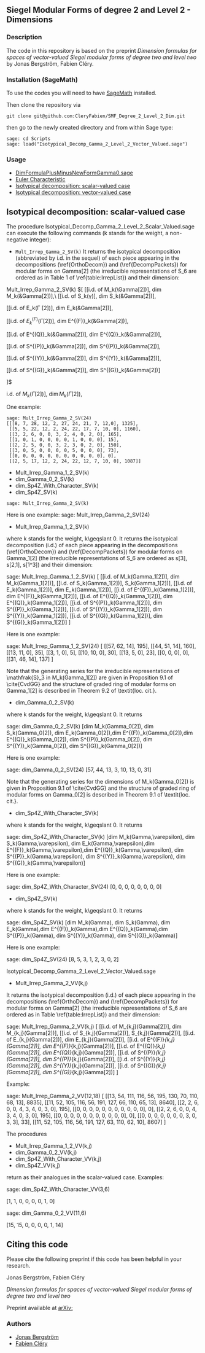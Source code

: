 ## Siegel Modular Forms of degree 2  and Level 2 - Dimensions
 
### Description

The code in this repository is based on the preprint 
*Dimension formulas for spaces of vector-valued Siegel modular forms of degree two and level two*
by Jonas Bergström, Fabien Cléry.

### Installation (SageMath)

To use the codes you will need to have
[SageMath](https://www.sagemath.org) installed.

Then clone the repository via
```
git clone git@github.com:CleryFabien/SMF_Degree_2_Level_2_Dim.git
```
then go to the newly created directory and from within Sage type: 
```
sage: cd Scripts
sage: load("Isotypical_Decomp_Gamma_2_Level_2_Vector_Valued.sage")
```

### Usage

- [DimFormulaPlusMinusNewFormGamma0.sage](#Deg1)
- [Euler Characteristic](#EulerCharacteristic)
- [Isotypical decomposition: scalar-valued case](#IsodecompSV)
- [Isotypical decomposition: vector-valued case](#IsodecompVV)

## Isotypical decomposition: scalar-valued case
The procedure Isotypical_Decomp_Gamma_2_Level_2_Scalar_Valued.sage can execute the following commands
(k stands for the weight, a non-negative integer):

- ``Mult_Irrep_Gamma_2_SV(k)``
It returns the isotypical decomposition (abbreviated by i.d. in the sequel) of each piece appearing in 
the decompositions (\ref{OrthoDecom}) and (\ref{DecompPackets})  for modular forms on Gamma[2]
(the irreducible representations of S_6 are ordered as in Table 1 of \ref{table:IrrepList})
and their dimension: 
 
Mult_Irrep_Gamma_2_SV(k)
$[
[[i.d. of M_k(\Gamma[2])], dim M_k(&Gamma[2])],\ 
[[i.d. of S_k(&gamma;)], dim S_k(&Gamma[2])],

[[i.d. of E_k(&Gamma; [2])], dim E_k(&Gamma[2])],

[[i.d. of $E^{(F)}_k(\Gamma[2])$], dim E^{(F)}_k(&Gamma[2])],

[[i.d. of E^{(Q)}_k(&Gamma[2])], dim E^{(Q)}_k(&Gamma[2])],

[[i.d. of S^{(P)}_k(&Gamma[2])], dim S^{(P)}_k(&Gamma[2])],

[[i.d. of  S^{(Y)}_k(&Gamma[2])], dim S^{(Y)}_k(&Gamma[2])],

[[i.d. of  S^{(G)}_k(&Gamma[2])], dim S^{(G)}_k(&Gamma[2])]

]$



i.d. of $M_k(\Gamma[2])$], $\dim M_k(\Gamma[2])$,

One example:

    sage: Mult_Irrep_Gamma_2_SV(24)
    [[[8, 7, 28, 12, 2, 27, 24, 21, 7, 12,0], 1325],
     [[5, 5, 22, 12, 2, 24, 22, 17, 7, 10, 0], 1160],
     [[3, 2, 6, 0, 0, 3, 2, 4, 0, 2, 0], 165],
     [[1, 0, 1, 0, 0, 0, 0, 1, 0, 0, 0], 15],
     [[2, 2, 5, 0, 0, 3, 2, 3, 0, 2, 0], 150],
     [[3, 0, 5, 0, 0, 0, 0, 5, 0, 0, 0], 73],
     [[0, 0, 0, 0, 0, 0, 0, 0, 0, 0, 0], 0],
     [[2, 5, 17, 12, 2, 24, 22, 12, 7, 10, 0], 1087]]
    
- Mult_Irrep_Gamma_1_2_SV(k)
- dim_Gamma_0_2_SV(k)
- dim_Sp4Z_With_Character_SV(k)
- dim_Sp4Z_SV(k)

```
sage: Mult_Irrep_Gamma_2_SV(k)
```




Here is one example:
sage: Mult_Irrep_Gamma_2_SV(24)


- Mult_Irrep_Gamma_1_2_SV(k)

where k stands for the weight, k\geqslant 0.
It returns the isotypical decomposition (i.d.) of each piece appearing in 
the decompositions (\ref{OrthoDecom}) and (\ref{DecompPackets}) for modular forms on Gamma_1[2]
(the irreducible representations of S_6 are ordered as s[3], s[2,1], s[1^3])
and their dimension: 
 

sage: Mult_Irrep_Gamma_1_2_SV(k)
[
[[i.d. of M_k(Gamma_1[2])], dim M_k(Gamma_1[2])], 
[[i.d. of S_k(Gamma_1[2])], S_k(Gamma_1[2])],
[[i.d. of E_k(Gamma_1[2])], dim E_k(Gamma_1[2])],
[[i.d. of E^{(F)}_k(Gamma_1[2])], dim E^{(F)}_k(Gamma_1[2])],
[[i.d. of E^{(Q)}_k(Gamma_1[2])], dim E^{(Q)}_k(Gamma_1[2])],
[[i.d. of S^{(P)}_k(Gamma_1[2])], dim S^{(P)}_k(Gamma_1[2])],
[[i.d. of  S^{(Y)}_k(Gamma_1[2])], dim S^{(Y)}_k(Gamma_1[2])],
[[i.d. of  S^{(G)}_k(Gamma_1[2])], dim S^{(G)}_k(Gamma_1[2])]
]


Here is one example:

sage: Mult_Irrep_Gamma_1_2_SV(24)
[
[[57, 62, 14], 195],
[[44, 51, 14], 160],
[[13, 11, 0], 35],
[[3, 1, 0], 5],
[[10, 10, 0], 30],
[[13, 5, 0], 23],
[[0, 0, 0], 0],
[[31, 46, 14], 137]
]

Note that the generating series for the irreducible representations 
of \mathfrak{S}_3 in M_k(Gamma_1[2]) are given in Proposition 9.1 of \cite{CvdGG}
and the structure of graded ring of modular forms on Gamma_1[2] is described in Theorem 9.2
of \textit{loc. cit.}.



- dim_Gamma_0_2_SV(k)

where k stands for the weight, k\geqslant 0. It returns

sage: dim_Gamma_0_2_SV(k)
[dim M_k(Gamma_0[2]), dim S_k(Gamma_0[2]), dim E_k(Gamma_0[2]),dim E^{(F)}_k(Gamma_0[2]),dim E^{(Q)}_k(Gamma_0[2]),
dim S^{(P)}_k(Gamma_0[2]), dim S^{(Y)}_k(Gamma_0[2]), dim S^{(G)}_k(Gamma_0[2])]

Here is one example:

sage: dim_Gamma_0_2_SV(24)
[57, 44, 13, 3, 10, 13, 0, 31]

Note that the generating series for the dimensions of M_k(Gamma_0[2]) is given in Proposition 9.1 of \cite{CvdGG}
and the structure of graded ring of modular forms on Gamma_0[2] is described in Theorem 9.1
of \textit{loc. cit.}.




- dim_Sp4Z_With_Character_SV(k)

where k stands for the weight, k\geqslant 0. It returns

sage: dim_Sp4Z_With_Character_SV(k)
[dim M_k(Gamma,\varepsilon), dim S_k(Gamma,\varepsilon), dim E_k(Gamma,\varepsilon),dim E^{(F)}_k(Gamma,\varepsilon),dim E^{(Q)}_k(Gamma,\varepsilon), dim S^{(P)}_k(Gamma,\varepsilon), 
dim S^{(Y)}_k(Gamma,\varepsilon), dim S^{(G)}_k(Gamma,\varepsilon)]

Here is one example:

sage: dim_Sp4Z_With_Character_SV(24)
[0, 0, 0, 0, 0, 0, 0, 0]




- dim_Sp4Z_SV(k)

where k stands for the weight, k\geqslant 0. It returns

sage: dim_Sp4Z_SV(k)
[dim M_k(Gamma), dim S_k(Gamma), dim E_k(Gamma),dim E^{(F)}_k(Gamma),dim E^{(Q)}_k(Gamma),dim S^{(P)}_k(Gamma), 
dim S^{(Y)}_k(Gamma), dim S^{(G)}_k(Gamma)]

Here is one example:

sage: dim_Sp4Z_SV(24)
[8, 5, 3, 1, 2, 3, 0, 2]




Isotypical_Decomp_Gamma_2_Level_2_Vector_Valued.sage

-  Mult_Irrep_Gamma_2_VV(k,j)

It returns the isotypical decomposition (i.d.) of each piece appearing in 
the decompositions (\ref{OrthoDecom}) and (\ref{DecompPackets})  for modular forms on Gamma[2]
(the irreducible representations of S_6 are ordered as in Table \ref{table:IrrepList})
and their dimension: 
 

sage: Mult_Irrep_Gamma_2_VV(k,j)
[
[[i.d. of M_{k,j}(Gamma[2])], dim M_{k,j}(Gamma[2])], 
[[i.d. of S_{k,j}(Gamma[2])], S_{k,j}(Gamma[2])],
[[i.d. of E_{k,j}(Gamma[2])], dim E_{k,j}(Gamma[2])],
[[i.d. of E^{(F)}_{k,j}(Gamma[2])], dim E^{(F)}_{k,j}(Gamma[2])],
[[i.d. of E^{(Q)}_{k,j}(Gamma[2])], dim E^{(Q)}_{k,j}(Gamma[2])],
[[i.d. of S^{(P)}_{k,j}(Gamma[2])], dim S^{(P)}_{k,j}(Gamma[2])],
[[i.d. of  S^{(Y)}_{k,j}(Gamma[2])], dim S^{(Y)}_{k,j}(Gamma[2])],
[[i.d. of  S^{(G)}_{k,j}(Gamma[2])], dim S^{(G)}_{k,j}(Gamma[2])]
]


Example:

sage: Mult_Irrep_Gamma_2_VV(12,18)
[
[[13, 54, 111, 116, 56, 195, 130, 70, 110, 68, 13], 8835],
[[11, 52, 105, 116, 56, 191, 127, 66, 110, 65, 13], 8640],
[[2, 2, 6, 0, 0, 4, 3, 4, 0, 3, 0], 195],
[[0, 0, 0, 0, 0, 0, 0, 0, 0, 0, 0], 0],
[[2, 2, 6, 0, 0, 4, 3, 4, 0, 3, 0], 195],
[[0, 0, 0, 0, 0, 0, 0, 0, 0, 0, 0], 0],
[[0, 0, 0, 0, 0, 0, 0, 3, 0, 3, 3], 33],
[[11, 52, 105, 116, 56, 191, 127, 63, 110, 62, 10], 8607]
 ]
 

The procedures 


- Mult_Irrep_Gamma_1_2_VV(k,j)
- dim_Gamma_0_2_VV(k,j)
- dim_Sp4Z_With_Character_VV(k,j)
- dim_Sp4Z_VV(k,j)

return as their analogues in the scalar-valued case. 
Examples:

sage: dim_Sp4Z_With_Character_VV(3,6)

[1, 1, 0, 0, 0, 0, 1, 0]

sage: dim_Gamma_0_2_VV(11,6)

[15, 15, 0, 0, 0, 0, 1, 14]

Citing this code
--

Please cite the following preprint if this code has been helpful in your research.

Jonas Bergström, Fabien Cléry

*Dimension formulas for spaces of vector-valued Siegel modular forms of degree two and level two*

Preprint available at [arXiv:](https://arxiv.org)


### Authors

* [Jonas Bergström](https://www.su.se/english/profiles/jonab-1.190994) 
* [Fabien Cléry](https://vivo.brown.edu/display/fclery) 

